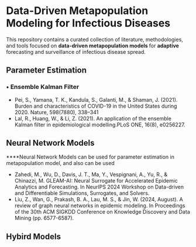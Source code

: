 
<h1>Data-Driven Metapopulation Modeling for Infectious Diseases</h1>

<p>
  This repository contains a curated collection of literature, methodologies, and tools focused on <strong> data-driven metapopulation models </strong> for <strong> adaptive </strong> forecasting and surveillance of infectious disease spread.
</p>

<h2>Parameter Estimation</h2>
<h3>• Ensemble Kalman Filter</h3>
<ul>
  <li> Pei, S., Yamana, T. K., Kandula, S., Galanti, M., & Shaman, J. (2021). Burden and characteristics of COVID-19 in the United States during 2020. Nature, 598(7880), 338–341 </li>
  <li> Lal, R., Huang, W., & Li, Z. (2021). An application of the ensemble Kalman filter in epidemiological modelling.PLoS ONE, 16(8), e0256227.
  </li>
</ul>

<h2> Neural Network Models</h2>
****Neural Network Models can be used for parameter estimation in metapopulation model, and also can be used
<ul>
 <li> Zahedi, M., Wu, D., Davis, J. T., Ma, Y., Vespignani, A., Yu, R., & Chinazzi, M. GLEAM-AI: Neural Surrogate for Accelerated Epidemic Analytics and Forecasting. In NeurIPS 2024 Workshop on Data-driven and Differentiable Simulations, Surrogates, and Solvers. </li>
   <li> Liu, Z., Wan, G., Prakash, B. A., Lau, M. S., & Jin, W. (2024, August). A review of graph neural networks in epidemic modeling. In Proceedings of the 30th ACM SIGKDD Conference on Knowledge Discovery and Data Mining (pp. 6577-6587).</li>
</ul>
<h2> Hybird Models</h2>



